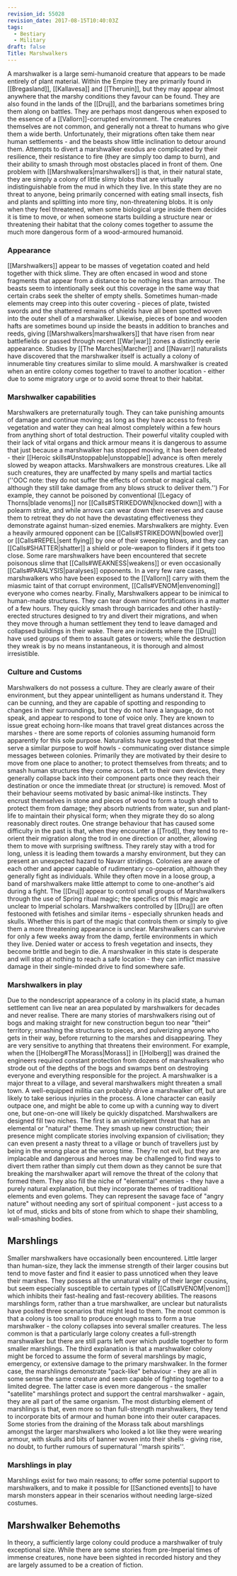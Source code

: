 ```yaml
---
revision_id: 55028
revision_date: 2017-08-15T10:40:03Z
tags:
  - Bestiary
  - Military
draft: false
Title: Marshwalkers
---
```

A marshwalker is a large semi-humanoid creature that appears to be made entirely of plant material. Within the Empire they are primarily found in [[Bregasland]], [[Kallavesa]] and [[Therunin]], but they may appear almost anywhere that the marshy conditions they favour can be found. They are also found in the lands of the [[Druj]], and the barbarians sometimes bring them along on battles. They are perhaps most dangerous when exposed to the essence of a [[Vallorn]]-corrupted environment.
The creatures themselves are not common, and generally not a threat to humans who give them a wide berth. Unfortunately, their migrations often take them near human settlements - and the beasts show little inclination to detour around them. Attempts to divert a marshwalker exodus are complicated by their resilience, their resistance to fire (they are simply too damp to burn), and their ability to smash through most obstacles placed in front of them.
One problem with [[Marshwalkers|marshwalkers]] is that, in their natural state, they are simply a colony of little slimy blobs that are virtually indistinguishable from the mud in which they live. In this state they are no threat to anyone, being primarily concerned with eating small insects, fish and plants and splitting into more tiny, non-threatening blobs. It is only when they feel threatened, when some biological urge inside them decides it is time to move, or when someone starts building a structure near  or threatening their habitat that the colony comes together to assume the much more dangerous form of a wood-armoured humanoid.
### Appearance
[[Marshwalkers]] appear to be masses of vegetation coated and held together with thick slime. They are often encased in wood and stone fragments that appear from a distance to be nothing less than armour. The beasts seem to intentionally seek out this coverage in the same way that certain crabs seek the shelter of empty shells. Sometimes human-made elements may creep into this outer covering - pieces of plate, twisted swords and the shattered remains of shields have all been spotted woven into the outer shell of a marshwalker. Likewise, pieces of bone and wooden hafts are sometimes bound up inside the beasts in addition to branches and reeds, giving [[Marshwalkers|marshwalkers]] that have risen from near battlefields or passed through recent [[War|war]] zones a distinctly eerie appearance.
Studies by [[The Marches|Marcher]] and [[Navarr]] naturalists have discovered that the marshwalker itself is actually a colony of innumerable tiny creatures similar to slime mould. A marshwalker is created when an entire colony comes together to travel to another location - either due to some migratory urge or to avoid some threat to their habitat.
### Marshwalker capabilities
Marshwalkers are preternaturally tough. They can take punishing amounts of damage and continue moving; as long as they have access to fresh vegetation and water they can heal almost completely within a few hours from anything short of total destruction. Their powerful vitality coupled with their lack of vital organs and thick armour means it is dangerous to assume that just because a marshwalker has stopped moving, it has been defeated - their [[Heroic skills#Unstoppable|unstoppable]] advance is often merely slowed by weapon attacks.
Marshwalkers are monstrous creatures. Like all such creatures, they are unaffected by many spells and martial tactics (''OOC note: they do not suffer the effects of combat or magical calls, although they still take damage from any blows struck to deliver them.'') For example, they cannot be poisoned by conventional [[Legacy of Thorns|blade venoms]] nor [[Calls#STRIKEDOWN|knocked down]] with a polearm strike, and while arrows can wear down their reserves and cause them to retreat they do not have the devastating effectiveness they demonstrate against human-sized enemies.
Marshwalkers are mighty. Even a heavily armoured opponent can be [[Calls#STRIKEDOWN|bowled over]] or [[Calls#REPEL|sent flying]] by one of their sweeping blows, and they can [[Calls#SHATTER|shatter]] a shield or pole-weapon to flinders if it gets too close. Some rare marshwalkers have been encountered that secrete poisonous slime that [[Calls#WEAKNESS|weakens]] or even occasionally [[Calls#PARALYSIS|paralyses]] opponents. In a very few rare cases, marshwalkers who have been exposed to the [[Vallorn]] carry with them the miasmic taint of that corrupt environment, [[Calls#VENOM|envenoming]] everyone who comes nearby.
Finally, Marshwalkers appear to be inimical to human-made structures. They can tear down minor fortifications in a matter of a few hours. They quickly smash through barricades and other hastily-erected structures designed to try and divert their migrations, and when they move through a human settlement they tend to leave damaged and collapsed buildings in their wake. There are incidents where the [[Druj]] have used groups of them to assault gates or towers; while the destruction they wreak is by no means instantaneous, it is thorough and almost irresistible.
### Culture and Customs
Marshwalkers do not possess a culture. They are clearly aware of their environment, but they appear unintelligent as humans understand it. They can be cunning, and they are capable of spotting and responding to changes in their surroundings, but they do not have a language, do not speak, and appear to respond to tone of voice only. They are known to issue great echoing horn-like moans that travel great distances across the marshes - there are some reports of colonies assuming humanoid form apparently for this sole purpose. Naturalists have suggested that these serve a similar purpose to wolf howls - communicating over distance simple messages between colonies.
Primarily they are motivated by their desire to move from one place to another; to protect themselves from threats; and to smash human structures they come across. Left to their own devices, they generally collapse back into their component parts once they reach their destination or once the immediate threat (or structure) is removed.
Most of their behaviour seems motivated by basic animal-like instincts. They encrust themselves in stone and pieces of wood to form a tough shell to protect them from damage; they absorb nutrients from water, sun and plant-life to maintain their physical form; when they migrate they do so along reasonably direct routes. One strange behaviour that has caused some difficulty in the past is that, when they encounter a [[Trod]], they tend to re-orient their migration along the trod in one direction or another, allowing them to move with surprising swiftness. They rarely stay with a trod for long, unless it is leading them towards a marshy environment, but they can present an unexpected hazard to Navarr stridings. 
Colonies are aware of each other and appear capable of rudimentary co-operation, although they generally fight as individuals. While they often move in a loose group, a band of marshwalkers make little attempt to come to one-another's aid during a fight.
The [[Druj]] appear to control small groups of Marshwalkers through the use of Spring ritual magic; the specifics of this magic are unclear to Imperial scholars. Marshwalkers controlled by [[Druj]] are often festooned with fetishes and similar items - especially shrunken heads and skulls. Whether this is part of the magic that controls them or simply to give them a more threatening appearance is unclear.
Marshwalkers can survive for only a few weeks away from the damp, fertile environments in which they live. Denied water or access to fresh vegetation and insects, they become brittle and begin to die. A marshwalker in this state is desperate and will stop at nothing to reach a safe location - they can inflict massive damage in their single-minded drive to find somewhere safe.
### Marshwalkers in play
Due to the nondescript appearance of a colony in its placid state, a human settlement can live near an area populated by marshwalkers for decades and never realise. There are many stories of marshwalkers rising out of bogs and making straight for new construction begun too near "their" territory; smashing the structures to pieces, and pulverizing anyone who gets in their way, before returning to the marshes and disappearing.
They are very sensitive to anything that threatens their environment. For example, when the [[Holberg#The Morass|Morass]]  in [[Holberg]] was drained the engineers required constant protection from dozens of marshwalkers who strode out of the depths of the bogs and swamps bent on destroying everyone and everything responsible for the project.
A marshwalker is a major threat to a village, and several marshwalkers might threaten a small town. A well-equipped militia can probably drive a marshwalker off, but are likely to take serious injuries in the process. A lone character can easily outpace one, and might be able to come up with a cunning way to divert one, but one-on-one will likely be quickly dispatched.
Marshwalkers are designed fill two niches. The first is an unintelligent threat that has an elemental or "natural" theme. They smash up new construction; their presence might complicate stories involving expansion of civilisation; they can even present a nasty threat to a village or bunch of travellers just by being in the wrong place at the wrong time. They're not evil, but they are implacable and dangerous and heroes may be challenged to find ways to divert them rather than simply cut them down as they cannot be sure that breaking the marshwalker apart will remove the threat of the colony that formed them.
They also fill the niche of "elemental" enemies - they have a purely natural explanation, but they incorporate themes of traditional elements and even golems. They can represent the savage face of "angry nature" without needing any sort of spiritual component - just access to a lot of mud, sticks and bits of stone from which to shape their shambling, wall-smashing bodies.
## Marshlings
Smaller marshwalkers have occasionally been encountered. Little larger than human-size, they lack the immense strength of their larger cousins but tend to move faster and find it easier to pass unnoticed when they leave their marshes. They possess all the unnatural vitality of their larger cousins, but seem especially susceptible to certain types of [[Calls#VENOM|venom]] which inhibits their fast-healing and fast-recovery abilities. 
The reasons marshlings form, rather than a true marshwalker, are unclear but naturalists have posited three scenarios that might lead to them. The most common is that a colony is too small to produce enough mass to form a true marshwalker - the colony collapses into several smaller creatures. The less common is that a particularly large colony creates a full-strength marshwalker but there are still parts left over which puddle together to form smaller marshlings. The third explanation is that a marshwalker colony might be forced to assume the form of several marshlings by magic, emergency, or extensive damage to the primary marshwalker.
In the former case, the marshlings demonstrate "pack-like" behaviour - they are all in some sense the same creature and seem capable of fighting together to a limited degree. The latter case is even more dangerous - the smaller "satellite" marshlings protect and support the central marshwalker - again, they are all part of the same organism.
The most disturbing element of marshlings is that, even more so than full-strength marshwalkers, they tend to incorporate bits of armour and human bone into their outer carapaces. Some stories from the draining of the Morass talk about marshlings amongst the larger marshwalkers who looked a lot like they were wearing armour, with skulls and bits of banner woven into their shells - giving rise, no doubt, to further rumours of supernatural ''marsh spirits''.
### Marshlings in play
Marshlings exist for two main reasons; to offer some potential support to marshwalkers, and to make it possible for [[Sanctioned events]] to have marsh monsters appear in their scenarios without needing large-sized costumes.
## Marshwalker Behemoths
In theory, a sufficiently large colony could produce a marshwalker of truly exceptional size. While there are some stories from pre-Imperial times of immense creatures, none have been sighted in recorded history and they are largely assumed to be a creation of fiction.